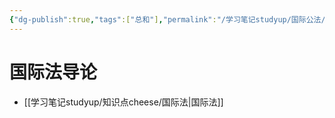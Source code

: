 ```yaml
---
{"dg-publish":true,"tags":["总和"],"permalink":"/学习笔记studyup/国际公法/国际公法学/","dgPassFrontmatter":true,"created":"2024-09-10T17:54:04.043+08:00","updated":"2024-10-22T09:50:16.875+08:00"}
---
```


# 国际法导论
- [[学习笔记studyup/知识点cheese/国际法\|国际法]]
